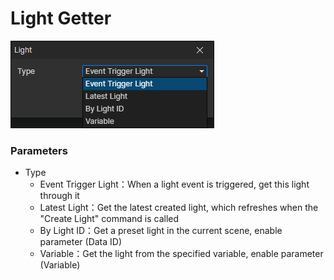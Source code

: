 # Light Getter

![](img/light-getter.png)

### Parameters

- Type
  - Event Trigger Light：When a light event is triggered, get this light through it
  - Latest Light：Get the latest created light, which refreshes when the "Create Light" command is called
  - By Light ID：Get a preset light in the current scene, enable parameter (Data ID)
  - Variable：Get the light from the specified variable, enable parameter (Variable)
